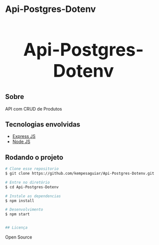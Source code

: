 # Api-Postgres-Dotenv

<h1 align="center" style="font-size:4em">Api-Postgres-Dotenv</h1>

## Sobre
API com CRUD de Produtos

## Tecnologias envolvidas

- <a target="_blank" href="https://expressjs.com/">Express JS</a> 
- <a target="_blank" href="https://nodejs.org/en/">Node JS</a> 


## Rodando o projeto

```bash
# Clone esse repositorio
$ git clone https://github.com/kempesaguiar/Api-Postgres-Dotenv.git

# Entre no diretório
$ cd Api-Postgres-Dotenv

# Instale as dependencias
$ npm install

# Desenvolvimento
$ npm start


## Licença

```
Open Source

```



